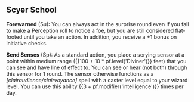 ## **Scyer School**

**Forewarned** (Su): You can always act in the surprise round even if you fail to make a Perception roll to notice a foe, but you are still considered flat-footed until you take an action. In addition, you receive a +1 bonus on initiative checks.

**Send Senses** (Sp): As a standard action, you place a scrying sensor at a point within medium range ({{100 + 10 * pf.level('Diviner')}} feet) that you can see and have line of effect to. You can see or hear (not both) through this sensor for 1 round. The sensor otherwise functions as a *[clairaudience/clairvoyance]* spell with a caster level equal to your wizard level. You can use this ability {{3 + pf.modifier('intelligence')}} times per day.